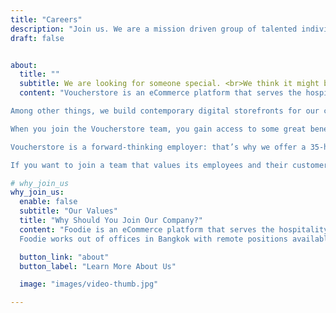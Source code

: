 ```yaml
---
title: "Careers"
description: "Join us. We are a mission driven group of talented individuals committed to providing an environment for our colleagues to grow, learn and make an impact."
draft: false


about:
  title: ""
  subtitle: We are looking for someone special. <br>We think it might be you…
  content: "Voucherstore is an eCommerce platform that serves the hospitality and leisure sector in Thailand. We are streamlining gift card and e-voucher sales in a secure online environment; we take care of our customers so they can increase revenue—and serve their clients better. Voucherstore works out of offices in Bangkok, working hard to take e-voucher sales to the world.<br><br>

Among other things, we build contemporary digital storefronts for our clients across Thailand. We do this to provide a point of sale for e-vouchers. At Voucherstore, we are looking to add to our startup team. At the moment, we are small, but we are growing fast!<br><br>

When you join the Voucherstore team, you gain access to some great benefits—and you get to be part of a fun team. We are a Thai/English-speaking workplace, so you will have the opportunity to brush up on both! Our team will have the opportunity to grow together, and taking care of business with efficiency and drive means a brighter future all around.

Voucherstore is a forward-thinking employer: that’s why we offer a 35-hour working week. We want our team to earn, but we also understand that a good work/life balance makes you more productive. We offer health insurance to all our employees, and our onsite team also receives free lunches and access to a snack bar.<br><br>

If you want to join a team that values its employees and their customers, get in touch with Voucherstore today to submit an application."

# why_join_us
why_join_us:
  enable: false
  subtitle: "Our Values"
  title: "Why Should You Join Our Company?"
  content: "Foodie is an eCommerce platform that serves the hospitality industry in Thailand and SEA. We are streamlining online ordering in a secure online environment; we take care of our customers so they can increase revenue—and serve their clients better. <br>
  Foodie works out of offices in Bangkok with remote positions available."

  button_link: "about"
  button_label: "Learn More About Us"

  image: "images/video-thumb.jpg"

---
```

